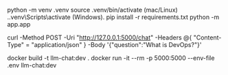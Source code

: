 python -m venv .venv
source .venv/bin/activate (mac/Linux)
.\.venv\Scripts\activate (Windows).
pip install -r requirements.txt
python -m app.app

curl -Method POST -Uri "http://127.0.0.1:5000/chat" -Headers @{ "Content-Type" = "application/json" } -Body '{"question":"What is DevOps?"}'

docker build -t llm-chat:dev .
docker run -it --rm -p 5000:5000 --env-file .env llm-chat:dev

